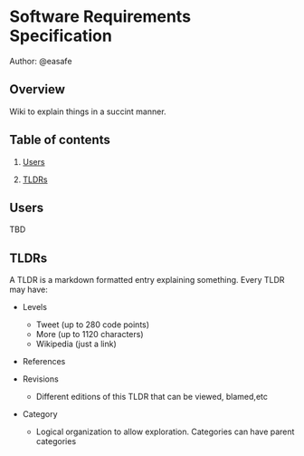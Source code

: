 # Software Requirements Specification

Author: @easafe

## Overview

Wiki to explain things in a succint manner.

## Table of contents

1. [Users](#users)

2. [TLDRs](#tldrs)

## Users

TBD

## TLDRs

A TLDR is a markdown formatted entry explaining something. Every TLDR may have:

* Levels
    * Tweet (up to 280 code points)
    * More (up to 1120 characters)
    * Wikipedia (just a link)

* References

* Revisions
    * Different editions of this TLDR that can be viewed, blamed,etc

* Category
    * Logical organization to allow exploration. Categories can have parent categories
